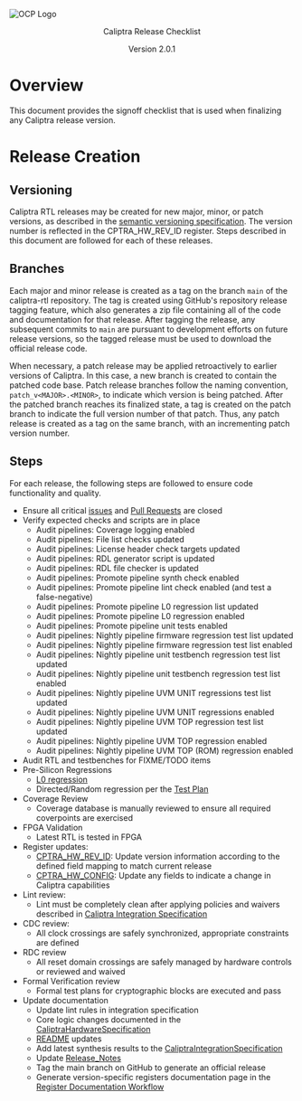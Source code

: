 ![OCP Logo](./images/OCP_logo.png)

<p style="text-align: center;">Caliptra Release Checklist</p>

<p style="text-align: center;">Version 2.0.1</p>

<div style="page-break-after: always"></div>

# Overview

This document provides the signoff checklist that is used when finalizing any Caliptra release version.

# Release Creation

## Versioning

Caliptra RTL releases may be created for new major, minor, or patch versions, as described in the [semantic versioning specification](https://semver.org/spec/v2.0.0.html). The version number is reflected in the CPTRA_HW_REV_ID register. Steps described in this document are followed for each of these releases.

## Branches

Each major and minor release is created as a tag on the branch `main` of the caliptra-rtl repository. The tag is created using GitHub's repository release tagging feature, which also generates a zip file containing all of the code and documentation for that release. After tagging the release, any subsequent commits to `main` are pursuant to development efforts on future release versions, so the tagged release must be used to download the official release code.

When necessary, a patch release may be applied retroactively to earlier versions of Caliptra. In this case, a new branch is created to contain the patched code base. Patch release branches follow the naming convention, `patch_v<MAJOR>.<MINOR>`, to indicate which version is being patched. After the patched branch reaches its finalized state, a tag is created on the patch branch to indicate the full version number of that patch. Thus, any patch release is created as a tag on the same branch, with an incrementing patch version number.

## Steps

For each release, the following steps are followed to ensure code functionality and quality.

- Ensure all critical [issues](https://github.com/chipsalliance/caliptra-rtl/issues) and [Pull Requests](https://github.com/chipsalliance/caliptra-rtl/pulls) are closed
- Verify expected checks and scripts are in place
  - Audit pipelines: Coverage logging enabled
  - Audit pipelines: File list checks updated
  - Audit pipelines: License header check targets updated
  - Audit pipelines: RDL generator script is updated
  - Audit pipelines: RDL file checker is updated
  - Audit pipelines: Promote pipeline synth check enabled
  - Audit pipelines: Promote pipeline lint check enabled (and test a false-negative)
  - Audit pipelines: Promote pipeline L0 regression list updated
  - Audit pipelines: Promote pipeline L0 regression enabled
  - Audit pipelines: Promote pipeline unit tests enabled
  - Audit pipelines: Nightly pipeline firmware regression test list updated
  - Audit pipelines: Nightly pipeline firmware regression test list enabled
  - Audit pipelines: Nightly pipeline unit testbench regression test list updated
  - Audit pipelines: Nightly pipeline unit testbench regression test list enabled
  - Audit pipelines: Nightly pipeline UVM UNIT regressions test list updated
  - Audit pipelines: Nightly pipeline UVM UNIT regressions enabled
  - Audit pipelines: Nightly pipeline UVM TOP regression test list updated
  - Audit pipelines: Nightly pipeline UVM TOP regression enabled
  - Audit pipelines: Nightly pipeline UVM TOP (ROM) regression enabled
- Audit RTL and testbenches for FIXME/TODO items
- Pre-Silicon Regressions
  - [L0 regression](../src/integration/stimulus/L0_regression.yml)
  - Directed/Random regression per the [Test Plan](./Caliptra_TestPlan.xlsx)
- Coverage Review
  - Coverage database is manually reviewed to ensure all required coverpoints are exercised
- FPGA Validation
  - Latest RTL is tested in FPGA
- Register updates:
  - [CPTRA_HW_REV_ID](https://chipsalliance.github.io/caliptra-rtl/main/internal-regs/?p=clp.soc_ifc_reg.CPTRA_HW_REV_ID): Update version information according to the defined field mapping to match current release
  - [CPTRA_HW_CONFIG](https://chipsalliance.github.io/caliptra-rtl/main/internal-regs/?p=clp.soc_ifc_reg.CPTRA_HW_CONFIG): Update any fields to indicate a change in Caliptra capabilities
- Lint review:
  - Lint must be completely clean after applying policies and waivers described in [Caliptra Integration Specification](./CaliptraIntegrationSpecification.md#Recommended-LINT-rules)
- CDC review:
  - All clock crossings are safely synchronized, appropriate constraints are defined
- RDC review
  - All reset domain crossings are safely managed by hardware controls or reviewed and waived
- Formal Verification review
  - Formal test plans for cryptographic blocks are executed and pass
- Update documentation
  - Update lint rules in integration specification
  - Core logic changes documented in the [CaliptraHardwareSpecification](./CaliptraHardwareSpecification.md)
  - [README](../README.md) updates
  - Add latest synthesis results to the [CaliptraIntegrationSpecification](./CaliptraIntegrationSpecification.md#netlist-synthesis-data)
  - Update [Release_Notes](../Release_Notes.md)
  - Tag the main branch on GitHub to generate an official release
  - Generate version-specific registers documentation page in the [Register Documentation Workflow](./.github/workflows/doc-gen.yml)
